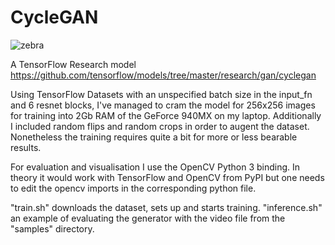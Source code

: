 # CycleGAN

![zebra](http://mishurov.co.uk/images/github/cv_ml_probes/cyclegan.png)

A TensorFlow Research model https://github.com/tensorflow/models/tree/master/research/gan/cyclegan

Using TensorFlow Datasets with an unspecified batch size in the input_fn and 6 resnet blocks, I've managed to cram the model for 256x256 images for training into 2Gb RAM of the GeForce 940MX on my laptop. Additionally I included random flips and random crops in order to augent the dataset. Nonetheless the training requires quite a bit for more or less bearable results.

For evaluation and visualisation I use the OpenCV Python 3 binding. In theory it would work with TensorFlow and OpenCV from PyPI but one needs to edit the opencv imports in the corresponding python file.

"train.sh" downloads the dataset, sets up and starts training.
"inference.sh" an example of evaluating the generator with the video file from the "samples" directory.
